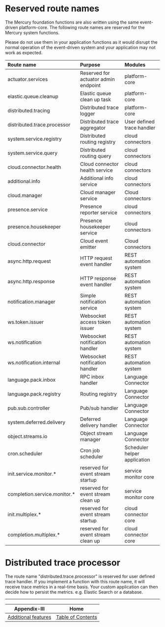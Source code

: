 # Reserved route names

The Mercury foundation functions are also written using the same event-driven platform-core. 
The following route names are reserved for the Mercury system functions.

Please do not use them in your application functions as it would disrupt the normal operation of the
event-driven system and your application may not work as expected.

| Route name                    | Purpose                                | Modules                          |
| :-----------------------------|:---------------------------------------|:---------------------------------|
| actuator.services             | Reserved for actuator admin endpoint   | platform-core                    |
| elastic.queue.cleanup         | Elastic queue clean up task            | platform-core                    |
| distributed.tracing           | Distributed trace logger               | platform-core                    |
| distributed.trace.processor   | Distributed trace aggregator           | User defined trace handler       |
| system.service.registry       | Distributed routing registry           | cloud connectors                 |
| system.service.query          | Distributed routing query              | cloud connectors                 |
| cloud.connector.health        | Cloud connector health service         | cloud connectors                 |
| additional.info               | Additional info service                | cloud connectors                 |
| cloud.manager                 | Cloud manager service                  | Cloud connectors                 |
| presence.service              | Presence reporter service              | cloud connectors                 |
| presence.housekeeper          | Presence housekeeper service           | cloud connectors                 |
| cloud.connector               | Cloud event emitter                    | Cloud connectors                 |
| async.http.request            | HTTP request event handler             | REST automation system           |
| async.http.response           | HTTP response event handler            | REST automation system           |
| notification.manager          | Simple notification service            | REST automation system           |
| ws.token.issuer               | Websocket access token issuer          | REST automation system           |
| ws.notification               | Websocket notification handler         | REST automation system           |
| ws.notification.internal      | Websocket notification handler         | REST automation system           |
| language.pack.inbox           | RPC inbox handler                      | Language Connector               |
| language.pack.registry        | Routing registry                       | Language Connector               |
| pub.sub.controller            | Pub/sub handler                        | Language Connector               |
| system.deferred.delivery      | Deferred delivery handler              | Language Connector               |
| object.streams.io             | Object stream manager                  | Language Connector               |
| cron.scheduler                | Cron job scheduler                     | Scheduler helper application     |
| init.service.monitor.*        | reserved for event stream startup      | service monitor core             |
| completion.service.monitor.*  | reserved for event stream clean up     | service monitor core             |
| init.multiplex.*              | reserved for event stream startup      | cloud connector core             |
| completion.multiplex.*        | reserved for event stream clean up     | cloud connector core             |

# Distributed trace processor

The route name "distributed.trace.processor" is reserved for user defined trace handler. 
If you implement a function with this route name, it will receive trace metrics in a real-time basis. 
Your custom application can then decide how to persist the metrics. e.g. Elastic Search or a database.

---

| Appendix-III                              | Home                                     |
| :----------------------------------------:|:----------------------------------------:|
| [Additional features](Appendix-III.md)    | [Table of Contents](TABLE-OF-CONTENTS.md)|
